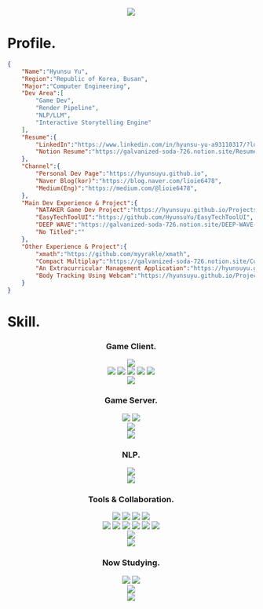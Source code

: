 <p align='center'>
  <img src="https://capsule-render.vercel.app/api?type=waving&color=auto&height=300&section=header&text=Hyunsu%20Yu&fontSize=90&animation=fadeIn&fontAlignY=38&desc=A%20Game%20Developer&descAlignY=51&descAlign=62"/>
</p>

# Profile.
```Json
{
    "Name":"Hyunsu Yu",
    "Region":"Republic of Korea, Busan",
    "Major":"Computer Engineering",
    "Dev Area":[
        "Game Dev",
        "Render Pipeline",
        "NLP/LLM",
        "Interactive Storytelling Engine"
    ],
    "Resume":{
        "LinkedIn":"https://www.linkedin.com/in/hyunsu-yu-a93110317/?locale=en_US",
        "Notion Resume":"https://galvanized-soda-726.notion.site/Resume-Hyunsu-Yu-d0b826f8e703412f99610d5fb7a03531?pvs=4"
    },
    "Channel":{
        "Personal Dev Page":"https://hyunsuyu.github.io",
        "Naver Blog(kor)":"https://blog.naver.com/lioie6478",
        "Medium(Eng)":"https://medium.com/@lioie6478",
    },
    "Main Dev Experience & Project":{
        "NATAKER Game Dev Project":"https://hyunsuyu.github.io/Projects/NATAKER/Project_NATAKER.html",
        "EasyTechToolUI":"https://github.com/HyunsuYu/EasyTechToolUI",
        "DEEP WAVE":"https://galvanized-soda-726.notion.site/DEEP-WAVE-On-Dev-f8e22058a6de43b29c27b37896031027",
        "No Titled":""
    },
    "Other Experience & Project":{
        "xmath":"https://github.com/myyrakle/xmath",
        "Compact Multiplay":"https://galvanized-soda-726.notion.site/Compact-Multiplay-Document-3c28a270e1fa4493ba29daa4d94d690b?pvs=4",
        "An Extracurricular Management Application":"https://hyunsuyu.github.io/Projects/ExtracurricularManagement/ExtracurricularManagement.html",
        "Body Tracking Using Webcam":"https://hyunsuyu.github.io/Projects/BodyTracking/Project_BodyTracking.html"
    }
}
```

# Skill.
<h3 align="center">Game Client.</h3>
<div align="center">
  <img src="https://img.shields.io/badge/Unity-20232a.svg?style=for-the-badge&logo=Unity&logoColor=61DAFB"/>
  <br>
  <img src="https://img.shields.io/badge/CSharp-20232a.svg?style=for-the-badge&logo=.Net&logoColor=61DAFB"/>
  <img src="https://img.shields.io/badge/C-20232a.svg?style=for-the-badge&logo=C&logoColor=61DAFB"/>
  <img src="https://img.shields.io/badge/C++-20232a.svg?style=for-the-badge&logo=cplusplus&logoColor=61DAFB"/>
  <img src="https://img.shields.io/badge/Python-20232a.svg?style=for-the-badge&logo=python&logoColor=61DAFB"/>
  <img src="https://img.shields.io/badge/HLSL-20232a.svg?style=for-the-badge"/>
  <br>
  <img src="https://img.shields.io/badge/NewtonSoft Json-20232a.svg?style=for-the-badge"/>
</div>

<h3 align="center">Game Server.</h3>
<div align="center">
  <img src="https://img.shields.io/badge/AWS RDS-20232a.svg?style=for-the-badge&logo=amazonrds&logoColor=61DAFB"/>
  <img src="https://img.shields.io/badge/Firebase-20232a.svg?style=for-the-badge&logo=firebase&logoColor=61DAFB"/>
  <br>
  <img src="https://img.shields.io/badge/Unity Netcode + Relay-20232a.svg?style=for-the-badge&logo=Unity&logoColor=61DAFB"/>
  <br>
  <img src="https://img.shields.io/badge/MySQL-20232a.svg?style=for-the-badge&logo=mysql&logoColor=61DAFB"/>
</div>

<h3 align="center">NLP.</h3>
<div align="center">
  <img src="https://img.shields.io/badge/SpaCy-20232a.svg?style=for-the-badge&logo=spacy&logoColor=61DAFB"/>
  <br>
  <img src="https://img.shields.io/badge/LLaMa2-20232a.svg?style=for-the-badge&logo=meta&logoColor=61DAFB"/>
</div>

<h3 align="center">Tools & Collaboration.</h3>
<div align="center">
  <img src="https://img.shields.io/badge/Visual Studio-20232a.svg?style=for-the-badge"/>
  <img src="https://img.shields.io/badge/VS Code-20232a.svg?style=for-the-badge"/>
  <img src="https://img.shields.io/badge/Vim-20232a.svg?style=for-the-badge&logo=vim&logoColor=61DAFB"/>
  <img src="https://img.shields.io/badge/Github Codespace-20232a.svg?style=for-the-badge&logo=github&logoColor=61DAFB"/>
  <br>
  <img src="https://img.shields.io/badge/Git-20232a.svg?style=for-the-badge&logo=git&logoColor=61DAFB"/>
  <img src="https://img.shields.io/badge/Git LFS-20232a.svg?style=for-the-badge&logo=gitlfs&logoColor=61DAFB"/>
  <img src="https://img.shields.io/badge/Github-20232a.svg?style=for-the-badge&logo=github&logoColor=61DAFB"/>
  <img src="https://img.shields.io/badge/Unity Devops-20232a.svg?style=for-the-badge&logo=unity&logoColor=61DAFB"/>
  <img src="https://img.shields.io/badge/Plastic SCM-20232a.svg?style=for-the-badge"/>
  <img src="https://img.shields.io/badge/Jenkins-20232a.svg?style=for-the-badge&logo=jenkins&logoColor=61DAFB"/>
  <br>
  <img src="https://img.shields.io/badge/MySQL Workbench-20232a.svg?style=for-the-badge&logo=mysql&logoColor=61DAFB"/>
  <br>
  <img src="https://img.shields.io/badge/Notion-20232a.svg?style=for-the-badge&logo=notion&logoColor=61DAFB"/>
</div>

<h3 align="center">Now Studying.</h3>
<div align="center">
  <img src="https://img.shields.io/badge/Render Pipeline-20232a.svg?style=for-the-badge"/>
  <img src="https://img.shields.io/badge/DirectX-20232a.svg?style=for-the-badge"/>
  <br>
  <img src="https://img.shields.io/badge/Shader-20232a.svg?style=for-the-badge"/>
  <br>
  <img src="https://img.shields.io/badge/Unreal Engine-20232a.svg?style=for-the-badge&logo=unrealengine&logoColor=61DAFB"/>
</div>
